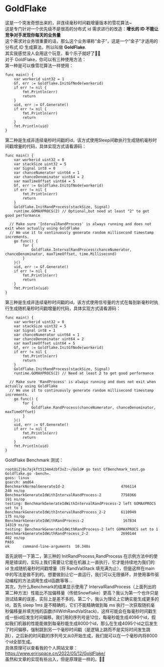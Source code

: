 # GoldFlake
这是一个突发奇想出来的，非连续毫秒时间戳增量版本的雪花算法~<br>
这是专门针对一个优先级不是很高的分布式 id 需求进行的改造：**增长的 ID 不能让竞争对手发现你每天的业务量**<br>
这个需求对业务很重要的话，那么这个业务堪称“金子”，这是一个“金子”才适用的分布式 ID 生成算法，所以叫做 **GoldFlake**.<br>
其实我感觉没人会用这个玩意，看个乐子就好了🤣🤣<br>
对于 GoldFlake，你可以有三种使用方法：<br>
第一种是可以像雪花算法一样使用：
```
func main() {
	var workerid uint32 = 1
	Gf, err := Goldflake.InitGfNode(workerid)
	if err != nil {
		fmt.Println(err)
		return
	}
	uid, err := Gf.Generate()
	if err != nil {
		fmt.Println(err)
		return
	}
	fmt.Println(uid)
}
```
第二种是生成非连续毫秒时间戳的id，该方式使用Sleep间歇执行生成随机毫秒时间戳增量的代码，具体实现方式请看源码：
```
func main() {
	var workerid uint32 = 0
	var stackSize uint32 = 5
	var Signal int8 = 0
	var chanceNumerator uint64 = 1
	var chanceDenominator uint64 = 2
	var maxTimeOffset uint64 = 5
	Gf, err := Goldflake.InitGfNode(workerid)
	if err != nil {
		fmt.Println(err)
		return
	}
	Goldflake.InitRandProcess(stackSize, Signal)
	runtime.GOMAXPROCS(2) // Optional,but need at least "2" to get good performance
  
  // Make sure 'IntervalRandProcess' is always running and does not exit when actually using GoldFlake
  // We use it to continuously generate random millisecond timestamp increments.
	go func() {
		for {
			Goldflake.IntervalRandProcess(chanceNumerator, chanceDenominator, maxTimeOffset, time.Millisecond)
		}
	}()
	uid, err := Gf.Generate()
	if err != nil {
		fmt.Println(err)
		return
	}
	fmt.Println(uid)
}
```
第三种是生成非连续毫秒时间戳的id，该方式使用信号量的方式在每到新毫秒时执行生成随机毫秒时间戳增量的代码，具体实现方式请看源码：
```
func main() {
	var workerid uint32 = 0
	var stackSize uint32 = 5
	var Signal int8 = 1
	var chanceNumerator uint64 = 1
	var chanceDenominator uint64 = 2
	var maxTimeOffset uint64 = 5
	Gf, err := Goldflake.InitGfNode(workerid)
	if err != nil {
		fmt.Println(err)
		return
	}
	Goldflake.InitRandProcess(stackSize, Signal)
	runtime.GOMAXPROCS(2) // Need at least 2 to get good performance
  
  // Make sure 'RandProcess' is always running and does not exit when actually using GoldFlake
  // We use it to continuously generate random millisecond timestamp increments.
	go func() {
		for {
			Goldflake.RandProcess(chanceNumerator, chanceDenominator, maxTimeOffset)
		}
	}()
	uid, err := Gf.Generate()
	if err != nil {
		fmt.Println(err)
		return
	}
	fmt.Println(uid)
}
```
GoldFlake Benchmark 测试：
```
root@iZj6c7ajkft5134m4zbf3vZ:~/Gold# go test GfBenchmark_test.go Goldflake.go -bench=.
goos: linux
goarch: amd64
BenchmarkNormalGenerateId-2                      	 4766114	       246 ns/op
BenchmarkGenerateIdWithIntervalRandProcess-2     	 7750366	       191 ns/op
testing: BenchmarkGenerateIdWithIntervalRandProcess-2 left GOMAXPROCS set to 1
BenchmarkGenerateIdWithIntervalRandProcess_2-2   	 6110949	       175 ns/op
BenchmarkGenerateIdWithRandProcess-2             	  167834	     14319 ns/op
testing: BenchmarkGenerateIdWithRandProcess-2 left GOMAXPROCS set to 1
BenchmarkGenerateIdWithRandProcess_2-2           	 2690144	       402 ns/op
PASS
ok  	command-line-arguments	10.348s
```
首先说明一下第二，第三种的 InitRandProcess,RandProcess 在示例方法中的使用是错误的，实际上我们需要让它能在机器上一直执行，它才能持续地为我们的 id 生成随机毫秒时间戳增量（将 RandValStack 填充满为止），但是这样在main 中的写法是做不到的。想要做到让它一直运行，我们可以无限循环，并使用事件驱动编程的方法调用生成id函数等等...<br>
其次，为什么Benchmark的结果显示使用了 IntervalRandProcess（上面列出的第二种方法）性能比不加偏移量（传统Snowflake）更高？我认为第一个也许只是测试结果的误差，实际上是差不多的。第二个，我认为理论上它确实能生成更多的id，首先 sleep 1ms 是不精确的，它们不能精确做到每 ms 执行一次获取随机毫秒偏移量并填充栈的函数(fillWithRandValStack)，这样可能会在每毫秒时间戳生成一些id后发生时间偏移。我们用的序列号是12位，每毫秒能生成4096个id，假如我们机器的性能能做到每毫秒能生成8000个id，那么在生成4095个id之后发生了时间偏移，强制跳到另一个毫秒时间戳（是逻辑上跳而不是实际时间发生跳跃），之后新的时间戳的序列号又从0开始生成，我们就可以在一个毫秒内将8000个id全部生成。<br>
具体原理可以查看我的个人网站文章：https://www.eririspace.cn/2022/05/12/GoldFlake/<br>
虽然和文章的实现有些出入，但是原理是一样的。🍭🍭
